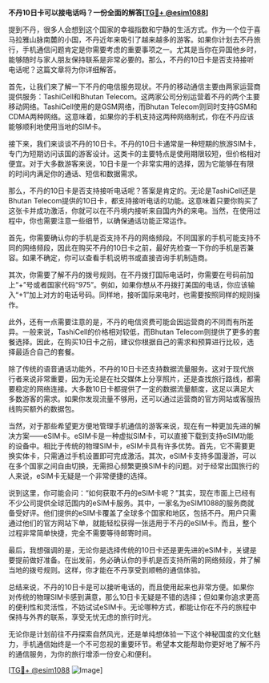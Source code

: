 **不丹10日卡可以接电话吗？一份全面的解答[[TG💪+ @esim1088](https://t.me/s/esim1088)]**

提到不丹，很多人会想到这个国家的幸福指数和宁静的生活方式。作为一个位于喜马拉雅山脉南麓的小国，不丹近年来吸引了越来越多的游客。如果你计划去不丹旅行，手机通信问题肯定是你需要考虑的重要事项之一。尤其是当你在异国他乡时，能够随时与家人朋友保持联系是非常必要的。那么，不丹的10日卡是否支持接听电话呢？这篇文章将为你详细解答。

首先，让我们来了解一下不丹的电信服务现状。不丹的移动通信主要由两家运营商提供服务：TashiCell和Bhutan Telecom。这两家公司分别运营着不丹的两个主要移动网络。TashiCell使用的是GSM网络，而Bhutan Telecom则同时支持GSM和CDMA两种网络。这意味着，如果你的手机支持这两种网络制式，你在不丹应该能够顺利地使用当地的SIM卡。

接下来，我们来谈谈不丹的10日卡。不丹的10日卡通常是一种短期的旅游SIM卡，专门为短期访问该国的游客设计。这类卡的主要特点是使用期限较短，但价格相对便宜。对于大多数游客来说，10日卡是一个非常实用的选择，因为它能够在有限的时间内满足你的通话、短信和数据需求。

那么，不丹的10日卡是否支持接听电话呢？答案是肯定的。无论是TashiCell还是Bhutan Telecom提供的10日卡，都支持接听电话的功能。这意味着只要你购买了这张卡并成功激活，你就可以在不丹境内接听来自国内外的来电。当然，在使用过程中，你也需要注意一些细节，以确保通话功能正常运作。

首先，你需要确认你的手机是否支持不丹的网络频段。不同国家的手机可能支持不同的网络频段，因此在购买不丹的10日卡之前，最好先检查一下你的手机是否兼容。如果不确定，你可以查看手机说明书或直接咨询手机制造商。

其次，你需要了解不丹的拨号规则。在不丹拨打国际电话时，你需要在号码前加上“+”号或者国家代码“975”。例如，如果你想从不丹拨打美国的电话，你应该输入“+1”加上对方的电话号码。同样地，接听国际来电时，也需要按照同样的规则操作。

此外，还有一点需要注意的是，不丹的电信资费可能会因运营商的不同而有所差异。一般来说，TashiCell的价格相对较低，而Bhutan Telecom则提供了更多的套餐选择。因此，在购买10日卡之前，建议你根据自己的需求和预算进行比较，选择最适合自己的套餐。

除了传统的语音通话功能外，不丹的10日卡还支持数据流量服务。这对于现代旅行者来说非常重要，因为无论是在社交媒体上分享照片，还是查找旅行路线，都需要稳定的网络连接。大多数10日卡都提供了一定的数据流量额度，这足以满足大多数游客的需求。如果你发现流量不够用，还可以通过运营商的官方网站或客服热线购买额外的数据包。

当然，对于那些希望更方便地管理手机通信的游客来说，现在有一种更加先进的解决方案——eSIM卡。eSIM卡是一种虚拟SIM卡，可以直接下载到支持eSIM功能的设备中。相比于传统的物理SIM卡，eSIM卡具有许多优势。首先，它不需要更换实体卡，只需通过手机设置即可完成激活。其次，eSIM卡支持多国漫游，可以在多个国家之间自由切换，无需担心频繁更换SIM卡的问题。对于经常出国旅行的人来说，eSIM卡无疑是一个非常便捷的选择。

说到这里，你可能会问：“如何获取不丹的eSIM卡呢？”其实，现在市面上已经有不少公司提供全球范围内的eSIM卡服务。其中，一家名为eSIM1088的服务商就备受好评。他们提供的eSIM卡覆盖了全球多个国家和地区，包括不丹。用户只需通过他们的官方网站下单，就能轻松获得一张适用于不丹的eSIM卡。而且，整个过程非常简单快捷，完全不需要等待邮寄时间。

最后，我想强调的是，无论你是选择传统的10日卡还是更先进的eSIM卡，关键是要提前做好准备。在出发前，务必确认你的手机是否支持所需的网络频段，并了解当地的拨号规则。这样，你才能在不丹享受到顺畅的通信体验。

总结来说，不丹的10日卡是可以接听电话的，而且使用起来也非常方便。如果你对传统的物理SIM卡感到满意，那么10日卡无疑是不错的选择；但如果你追求更高的便利性和灵活性，不妨试试eSIM卡。无论哪种方式，都能让你在不丹的旅程中保持与外界的联系，享受无忧无虑的旅行时光。

无论你是计划前往不丹探索自然风光，还是单纯想体验一下这个神秘国度的文化魅力，手机通信始终是一个不可忽视的重要环节。希望本文能帮助你更好地了解不丹的通信服务，为你的旅行增添一份安心和便利。

[[TG💪+ @esim1088](https://t.me/s/esim1088) ![Image](https://i.postimg.cc/4NQfJmqS/Snipaste-2025-05-13-00-14-12.png)]